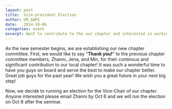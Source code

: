 ```yaml
---
layout: post
title:  Vice-president Election
author: UM_AAPS
date:   2014-10-06
categories: event
excerpt: Want to contribute to the our chapter and interested in working as a leader? Don't wait! We are recruiting Vice-Chair for the chapter now!
---
```


As the new semester begins, we are establishing our new chapter committee. First, we would like to say "<b>Thank you!</b>" to the previous chapter committee members, Zhanni, Jena, and Min, for their continous and significant contribution to our local chapter! It was such a wonderful time to have you guys on board and serve the best to make our chapter better. Great job guys for the past year! We wish you a great future in your next big step!

Now, we decide to running an election for the Vice-Chair of our chapter. Anyone interested please email Zhanni by Oct 6 and we will run the election on Oct 8 after the seminar.
